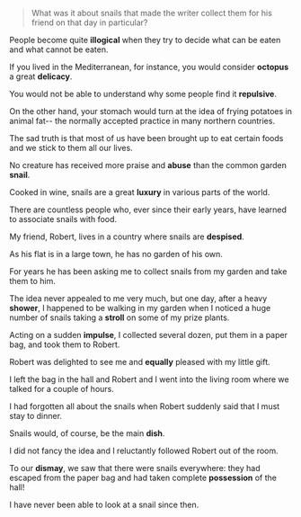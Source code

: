 > What was it about snails that made the writer collect them for his friend on that day in particular?



People become quite **illogical** when they try to decide what can be eaten and what cannot be eaten. 

If you lived in the Mediterranean, for instance, you would consider **octopus** a great **delicacy**. 

You would not be able to understand why some people find it **repulsive**. 

On the other hand, your stomach would turn at the idea of frying potatoes in animal fat-- the normally accepted practice in many northern countries. 

The sad truth is that most of us have been brought up to eat certain foods and we stick to them all our lives.





No creature has received more praise and **abuse** than the common garden **snail**. 

Cooked in wine, snails are a great **luxury** in various parts of the world. 

There are countless people who, ever since their early years, have learned to associate snails with food. 

My friend, Robert, lives in a country where snails are **despised**. 

As his flat is in a large town, he has no garden of his own. 

For years he has been asking me to collect snails from my garden and take them to him. 

The idea never appealed to me very much, but one day, after a heavy **shower**, I happened to be walking in my garden when I noticed a huge number of snails taking a **stroll** on some of my prize plants. 

Acting on a sudden **impulse**, I collected several dozen, put them in a paper bag, and took them to Robert. 

Robert was delighted to see me and **equally** pleased with my little gift. 

I left the bag in the hall and Robert and I went into the living room where we talked for a couple of hours. 

I had forgotten all about the snails when Robert suddenly said that I must stay to dinner. 

Snails would, of course, be the main **dish**. 

I did not fancy the idea and I reluctantly followed Robert out of the room. 

To our **dismay**, we saw that there were snails everywhere: they had escaped from the paper bag and had taken complete **possession** of the hall! 

I have never been able to look at a snail since then.